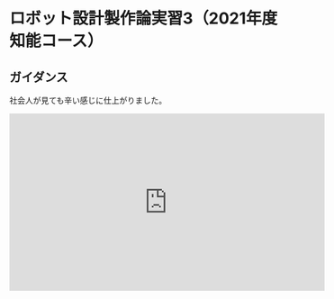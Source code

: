 # ロボット設計製作論実習3（2021年度知能コース）

## ガイダンス

社会人が見ても辛い感じに仕上がりました。

<iframe width="560" height="315" src="https://www.youtube.com/embed/ZDQYWIMv_jc" title="YouTube video player" frameborder="0" allow="accelerometer; autoplay; clipboard-write; encrypted-media; gyroscope; picture-in-picture" allowfullscreen></iframe>

